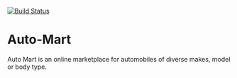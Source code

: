[![Build Status](https://travis-ci.org/ChiamakaObitube/AutoMart.svg?branch=ch-setup-continuous-integration-166463892)](https://travis-ci.org/ChiamakaObitube/AutoMart)

# Auto-Mart
Auto Mart is an online marketplace for automobiles of diverse makes, model or body type. 
